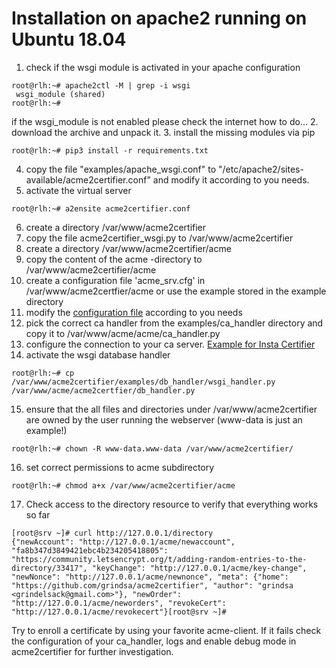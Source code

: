 # Installation on apache2 running on Ubuntu 18.04

1. check if the wsgi module is activated in your apache configuration
```
root@rlh:~# apache2ctl -M | grep -i wsgi
 wsgi_module (shared)
root@rlh:~#
```
if the wsgi_module is not enabled please check the internet how to do...
2. download the archive and unpack it.
3. install the missing modules via pip
```
root@rlh:~# pip3 install -r requirements.txt
```
4. copy the file "examples/apache_wsgi.conf" to "/etc/apache2/sites-available/acme2certifier.conf" and modify it according to you needs.
5. activate the virtual server
```
root@rlh:~# a2ensite acme2certifier.conf
```
6. create a directory /var/www/acme2certifier
7. copy the file acme2certifier_wsgi.py to /var/www/acme2certifier
8. create a directory /var/www/acme2certifier/acme
9. copy the content of the acme -directory to /var/www/acme2certifier/acme
10. create a configuration file 'acme_srv.cfg' in /var/www/acme2certfier/acme or use the example stored in the example directory
11. modify the [configuration file](/docs/acme_srv.md) according to you needs
12. pick the correct ca handler from the examples/ca_handler directory and copy it to /var/www/acme/acme/ca_handler.py
13. configure the connection to your ca server. [Example for Insta Certifier](/docs/certifier.md)
14. activate the wsgi database handler
```
root@rlh:~# cp /var/www/acme2certifier/examples/db_handler/wsgi_handler.py /var/www/acme/acme2certfier/db_handler.py
```
15. ensure that the all files and directories under /var/www/acme2certifier are owned by the user running the webserver (www-data is just an example!)
```
root@rlh:~# chown -R www-data.www-data /var/www/acme2certifier/
```
16. set correct permissions to acme subdirectory
```
root@rlh:~# chmod a+x /var/www/acme2certifier/acme
```
17. Check access to the directory resource to verify that everything works so far
```
[root@srv ~]# curl http://127.0.0.1/directory
{"newAccount": "http://127.0.0.1/acme/newaccount", "fa8b347d3849421ebc4b234205418805": "https://community.letsencrypt.org/t/adding-random-entries-to-the-directory/33417", "keyChange": "http://127.0.0.1/acme/key-change", "newNonce": "http://127.0.0.1/acme/newnonce", "meta": {"home": "https://github.com/grindsa/acme2certifier", "author": "grindsa <grindelsack@gmail.com>"}, "newOrder": "http://127.0.0.1/acme/neworders", "revokeCert": "http://127.0.0.1/acme/revokecert"}[root@srv ~]#
```

Try to enroll a certificate by using your favorite acme-client. If it fails check the configuration of your ca_handler, logs and enable debug mode in acme2certifier for further investigation.